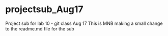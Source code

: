 # projectsub_Aug17
Project sub for lab 10 - git class Aug 17
This is MNB making a small change to the readme.md file for the sub
